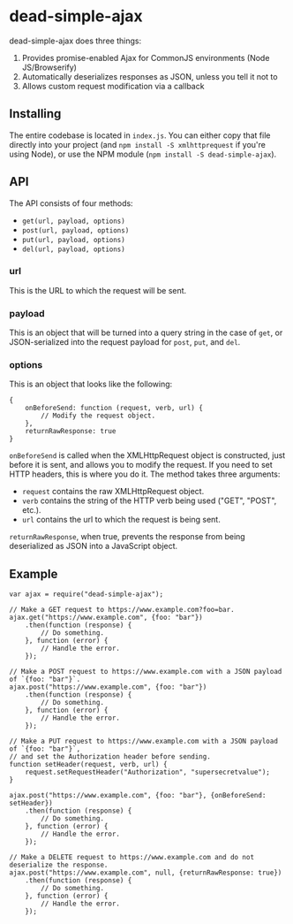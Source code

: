 # dead-simple-ajax

dead-simple-ajax does three things:

1. Provides promise-enabled Ajax for CommonJS environments (Node JS/Browserify)
2. Automatically deserializes responses as JSON, unless you tell it not to
3. Allows custom request modification via a callback

## Installing

The entire codebase is located in `index.js`. You can either copy that file directly into your project (and `npm install -S xmlhttprequest` if you're using Node), or use the NPM module (`npm install -S dead-simple-ajax`).

## API

The API consists of four methods:

- `get(url, payload, options)`
- `post(url, payload, options)`
- `put(url, payload, options)`
- `del(url, payload, options)`

### url

This is the URL to which the request will be sent.

### payload

This is an object that will be turned into a query string in the case of `get`, or JSON-serialized into the request payload for `post`, `put`, and `del`.

### options

This is an object that looks like the following:

    {
	    onBeforeSend: function (request, verb, url) {
			// Modify the request object.
		},
		returnRawResponse: true
	}

`onBeforeSend` is called when the XMLHttpRequest object is constructed, just before it is sent, and allows you to modify the request. If you need to set HTTP headers, this is where you do it. The method takes three arguments:

- `request` contains the raw XMLHttpRequest object.
- `verb` contains the string of the HTTP verb being used ("GET", "POST", etc.).
- `url` contains the url to which the request is being sent.

`returnRawResponse`, when true, prevents the response from being deserialized as JSON into a JavaScript object.

## Example

    var ajax = require("dead-simple-ajax");
	
	// Make a GET request to https://www.example.com?foo=bar.
	ajax.get("https://www.example.com", {foo: "bar"})
		.then(function (response) {
			// Do something.
		}, function (error) {
			// Handle the error.
		});
		
	// Make a POST request to https://www.example.com with a JSON payload of `{foo: "bar"}`.
	ajax.post("https://www.example.com", {foo: "bar"})
		.then(function (response) {
			// Do something.
		}, function (error) {
			// Handle the error.
		});
		
	// Make a PUT request to https://www.example.com with a JSON payload of `{foo: "bar"}`,
	// and set the Authorization header before sending.
	function setHeader(request, verb, url) {
		request.setRequestHeader("Authorization", "supersecretvalue");
	}
	
	ajax.post("https://www.example.com", {foo: "bar"}, {onBeforeSend: setHeader})
		.then(function (response) {
			// Do something.
		}, function (error) {
			// Handle the error.
		});
		
	// Make a DELETE request to https://www.example.com and do not deserialize the response.	
	ajax.post("https://www.example.com", null, {returnRawResponse: true})
		.then(function (response) {
			// Do something.
		}, function (error) {
			// Handle the error.
		});